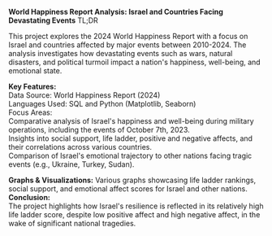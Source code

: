 **World Happiness Report Analysis: Israel and Countries Facing Devastating Events** TL;DR <br>

This project explores the 2024 World Happiness Report with a focus on Israel and countries affected by major events between 2010-2024. The analysis investigates how devastating events such as wars, natural disasters, and political turmoil impact a nation's happiness, well-being, and emotional state. <br>

**Key Features:** <br>
Data Source: World Happiness Report (2024) <br>
Languages Used: SQL and Python (Matplotlib, Seaborn) <br>
Focus Areas:<br>
Comparative analysis of Israel's happiness and well-being during military operations, including the events of October 7th, 2023.<br>
Insights into social support, life ladder, positive and negative affects, and their correlations across various countries.<br>
Comparison of Israel's emotional trajectory to other nations facing tragic events (e.g., Ukraine, Turkey, Sudan).<br>

**Graphs & Visualizations:**
Various graphs showcasing life ladder rankings, social support, and emotional affect scores for Israel and other nations.<br>
**Conclusion:**<br>
The project highlights how Israel's resilience is reflected in its relatively high life ladder score, despite low positive affect and high negative affect, in the wake of significant national tragedies.
